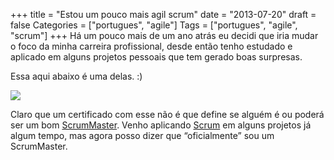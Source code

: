 +++
title = "Estou um pouco mais agil scrum"
date = "2013-07-20"
draft = false
Categories = ["portugues", "agile"]
Tags = ["portugues",  "agile", "scrum"]
+++
Há um pouco mais de um ano atrás eu decidi que iria mudar o foco da
minha carreira profissional, desde então tenho estudado e aplicado em
alguns projetos pessoais que tem gerado boas surpresas.

Essa aqui abaixo é uma delas. :)

![](/images/certified-scrummaster.png)

Claro que um certificado com esse não é que define se alguém é ou poderá
ser um bom
[ScrumMaster](http://blog.eof.com.br/2008/03/06/qual-e-o-papel-do-scrum-master/).
Venho aplicando [Scrum](http://pt.wikipedia.org/wiki/Scrum) em alguns
projetos já algum tempo, mas agora posso dizer que “oficialmente” sou um
ScrumMaster.
